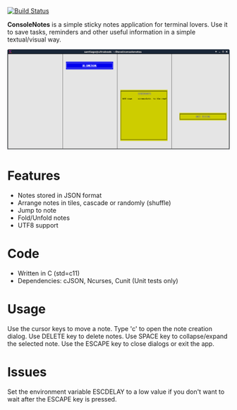 
[![Build Status](https://travis-ci.org/santiagolizardo/consolenotes.svg?branch=master)](https://travis-ci.org/santiagolizardo/consolenotes)

**ConsoleNotes** is a simple sticky notes application for terminal lovers. Use it to save tasks, reminders and other useful information in a simple textual/visual way.

![Screenshot](screenshot.png)

Features
========

- Notes stored in JSON format
- Arrange notes in tiles, cascade or randomly (shuffle)
- Jump to note
- Fold/Unfold notes
- UTF8 support

Code
====

- Written in C (std=c11)
- Dependencies: cJSON, Ncurses, Cunit (Unit tests only)

Usage
=====

Use the cursor keys to move a note.
Type 'c' to open the note creation dialog.
Use DELETE key to delete notes.
Use SPACE key to collapse/expand the selected note.
Use the ESCAPE key to close dialogs or exit the app.

Issues
======

Set the environment variable ESCDELAY to a low value if you don't want to wait after the ESCAPE key is pressed.


